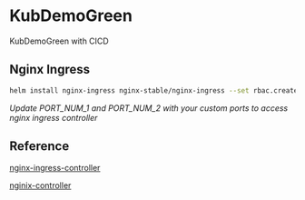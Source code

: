# KubDemoGreen
KubDemoGreen with CICD

## Nginx Ingress

```bash
helm install nginx-ingress nginx-stable/nginx-ingress --set rbac.create=true --set controller.service.type=NodePort --set controller.service.httpPort.nodePort=PORT_NUM_1 --set controller.service.httpsPort.nodePort=PORT_NUM_2
```
*Update PORT_NUM_1 and PORT_NUM_2 with your custom ports to access nginx ingress controller*

## Reference

[nginx-ingress-controller](https://docs.nginx.com/nginx-ingress-controller/installation/installation-with-helm/)

[nginix-controller](https://platform9.com/learn/v1.0/tutorials/nginix-controller-helm)

